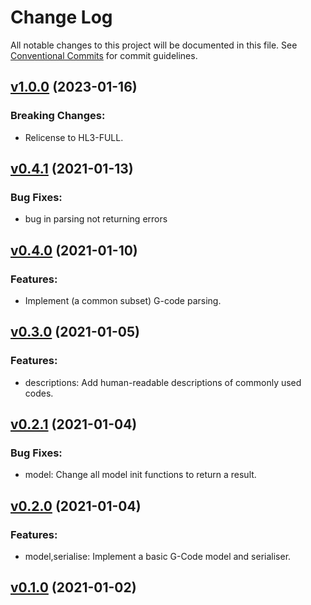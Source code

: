 # Change Log

All notable changes to this project will be documented in this file.
See [Conventional Commits](Https://conventionalcommits.org) for commit guidelines.

<!-- changelog -->

## [v1.0.0](https://gitlab.com/jimsy/gcode/compare/v0.4.1...v1.0.0) (2023-01-16)
### Breaking Changes:

* Relicense to HL3-FULL.



## [v0.4.1](https://gitlab.com/jimsy/gcode/compare/v0.4.0...v0.4.1) (2021-01-13)




### Bug Fixes:

* bug in parsing not returning errors

## [v0.4.0](https://gitlab.com/jimsy/gcode/compare/v0.3.0...v0.4.0) (2021-01-10)




### Features:

* Implement (a common subset) G-code parsing.

## [v0.3.0](https://gitlab.com/jimsy/gcode/compare/v0.2.1...v0.3.0) (2021-01-05)




### Features:

* descriptions: Add human-readable descriptions of commonly used codes.

## [v0.2.1](https://gitlab.com/jimsy/gcode/compare/v0.2.0...v0.2.1) (2021-01-04)




### Bug Fixes:

* model: Change all model init functions to return a result.

## [v0.2.0](https://gitlab.com/jimsy/gcode/compare/v0.1.0...v0.2.0) (2021-01-04)




### Features:

* model,serialise: Implement a basic G-Code model and serialiser.

## [v0.1.0](https://gitlab.com/jimsy/gcode/compare/v0.1.0...v0.1.0) (2021-01-02)



